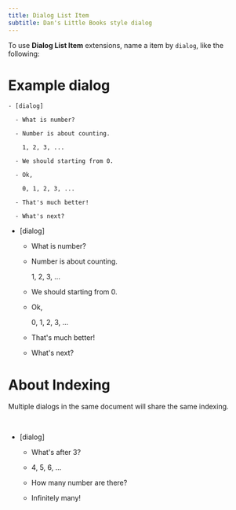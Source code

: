 ```yaml
---
title: Dialog List Item
subtitle: Dan's Little Books style dialog
---
```


To use **Dialog List Item** extensions,
name a item by `dialog`, like the following:

# Example dialog

``` plaintext
- [dialog]

  - What is number?

  - Number is about counting.

    1, 2, 3, ...

  - We should starting from 0.

  - Ok,

    0, 1, 2, 3, ...

  - That's much better!

  - What's next?

```

- [dialog]

  - What is number?

  - Number is about counting.

    1, 2, 3, ...

  - We should starting from 0.

  - Ok,

    0, 1, 2, 3, ...

  - That's much better!

  - What's next?

# About Indexing

Multiple dialogs in the same document will share the same indexing.

<br />

- [dialog]

  - What's after 3?

  - 4, 5, 6, ...

  - How many number are there?

  - Infinitely many!
